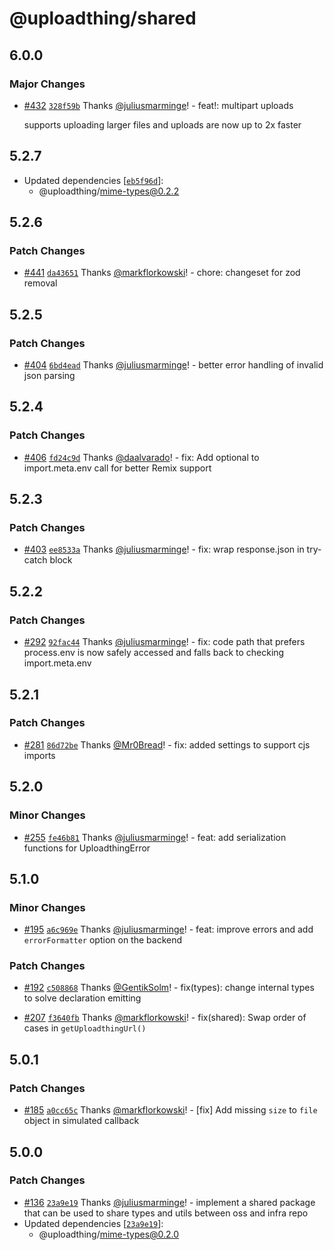 # @uploadthing/shared

## 6.0.0

### Major Changes

- [#432](https://github.com/pingdotgg/uploadthing/pull/432)
  [`328f59b`](https://github.com/pingdotgg/uploadthing/commit/328f59b324a5013620dbf9c30023e9d3b0ee6141)
  Thanks [@juliusmarminge](https://github.com/juliusmarminge)! - feat!:
  multipart uploads

  supports uploading larger files and uploads are now up to 2x faster

## 5.2.7

- Updated dependencies
  [[`eb5f96d`](https://github.com/pingdotgg/uploadthing/commit/eb5f96dc06a81ecb4b1f7ee3d0ba259ebdfee7d1)]:
  - @uploadthing/mime-types@0.2.2

## 5.2.6

### Patch Changes

- [#441](https://github.com/pingdotgg/uploadthing/pull/441)
  [`da43651`](https://github.com/pingdotgg/uploadthing/commit/da436516a9c1e30268878016a9c1dc930bc384f6)
  Thanks [@markflorkowski](https://github.com/markflorkowski)! - chore:
  changeset for zod removal

## 5.2.5

### Patch Changes

- [#404](https://github.com/pingdotgg/uploadthing/pull/404)
  [`6bd4ead`](https://github.com/pingdotgg/uploadthing/commit/6bd4ead898c824646c47d4899e3e610283a55c5a)
  Thanks [@juliusmarminge](https://github.com/juliusmarminge)! - better error
  handling of invalid json parsing

## 5.2.4

### Patch Changes

- [#406](https://github.com/pingdotgg/uploadthing/pull/406)
  [`fd24c9d`](https://github.com/pingdotgg/uploadthing/commit/fd24c9d2b4e8be089bae2c9cb78d8f1b1fa80c16)
  Thanks [@daalvarado](https://github.com/daalvarado)! - fix: Add optional to
  import.meta.env call for better Remix support

## 5.2.3

### Patch Changes

- [#403](https://github.com/pingdotgg/uploadthing/pull/403)
  [`ee8533a`](https://github.com/pingdotgg/uploadthing/commit/ee8533a21e82c786537cea5dd7e98fcb71bb5131)
  Thanks [@juliusmarminge](https://github.com/juliusmarminge)! - fix: wrap
  response.json in try-catch block

## 5.2.2

### Patch Changes

- [#292](https://github.com/pingdotgg/uploadthing/pull/292)
  [`92fac44`](https://github.com/pingdotgg/uploadthing/commit/92fac447f525be027125004f8cc0607b32375997)
  Thanks [@juliusmarminge](https://github.com/juliusmarminge)! - fix: code path
  that prefers process.env is now safely accessed and falls back to checking
  import.meta.env

## 5.2.1

### Patch Changes

- [#281](https://github.com/pingdotgg/uploadthing/pull/281)
  [`86d72be`](https://github.com/pingdotgg/uploadthing/commit/86d72be25c794aadcfe55a08095b487a782e2dc8)
  Thanks [@Mr0Bread](https://github.com/Mr0Bread)! - fix: added settings to
  support cjs imports

## 5.2.0

### Minor Changes

- [#255](https://github.com/pingdotgg/uploadthing/pull/255)
  [`fe46b81`](https://github.com/pingdotgg/uploadthing/commit/fe46b814aa75646eac0694fdcb3889a3f7f5122b)
  Thanks [@juliusmarminge](https://github.com/juliusmarminge)! - feat: add
  serialization functions for UploadthingError

## 5.1.0

### Minor Changes

- [#195](https://github.com/pingdotgg/uploadthing/pull/195)
  [`a6c969e`](https://github.com/pingdotgg/uploadthing/commit/a6c969e67c85df490907b121d8e7df41779172b3)
  Thanks [@juliusmarminge](https://github.com/juliusmarminge)! - feat: improve
  errors and add `errorFormatter` option on the backend

### Patch Changes

- [#192](https://github.com/pingdotgg/uploadthing/pull/192)
  [`c508868`](https://github.com/pingdotgg/uploadthing/commit/c508868690d3de48094c10a7facb880662d03b6a)
  Thanks [@GentikSolm](https://github.com/GentikSolm)! - fix(types): change
  internal types to solve declaration emitting

- [#207](https://github.com/pingdotgg/uploadthing/pull/207)
  [`f3640fb`](https://github.com/pingdotgg/uploadthing/commit/f3640fb0872a12fe0ad95e0ac604136113fa6ca4)
  Thanks [@markflorkowski](https://github.com/markflorkowski)! - fix(shared):
  Swap order of cases in `getUploadthingUrl()`

## 5.0.1

### Patch Changes

- [#185](https://github.com/pingdotgg/uploadthing/pull/185)
  [`a0cc65c`](https://github.com/pingdotgg/uploadthing/commit/a0cc65c779f81e1455dd5ec14ce9663ff231ea73)
  Thanks [@markflorkowski](https://github.com/markflorkowski)! - [fix] Add
  missing `size` to `file` object in simulated callback

## 5.0.0

### Patch Changes

- [#136](https://github.com/pingdotgg/uploadthing/pull/136)
  [`23a9e19`](https://github.com/pingdotgg/uploadthing/commit/23a9e19702a51dec2ace869f47211f883d888d74)
  Thanks [@juliusmarminge](https://github.com/juliusmarminge)! - implement a
  shared package that can be used to share types and utils between oss and infra
  repo
- Updated dependencies
  [[`23a9e19`](https://github.com/pingdotgg/uploadthing/commit/23a9e19702a51dec2ace869f47211f883d888d74)]:
  - @uploadthing/mime-types@0.2.0
